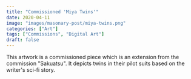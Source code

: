```yaml
---
title: "Commissioned 'Miya Twins'"
date: 2020-04-11
image: "images/masonary-post/miya-twins.png"
categories: ["Art"]
tags: ["Commissions", "Digital Art"]
draft: false
---
```


This artwork is a commissioned piece which is an extension from the commission "Sakuatsu". It depicts twins in their pilot suits based on the writer's sci-fi story.
